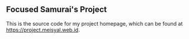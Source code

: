 ## Focused Samurai's Project

This is the source code for my project homepage, which can be found at
https://project.meisyal.web.id.
